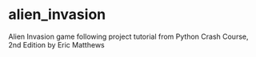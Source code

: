 # alien_invasion
 Alien Invasion game following project tutorial from Python Crash Course, 2nd Edition by Eric Matthews
